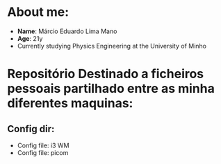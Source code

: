 # About me:

* **Name**: Márcio Eduardo Lima Mano
* **Age**: 21y
* Currently studying Physics Engineering at the University of Minho 

# Repositório Destinado a ficheiros pessoais partilhado entre as minha diferentes maquinas:

## Config dir:
 * Config file: i3 WM
 * Config file: picom
